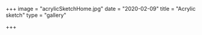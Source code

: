 +++
image = "acrylicSketchHome.jpg"
date = "2020-02-09"
title = "Acrylic sketch"
type = "gallery"

+++
